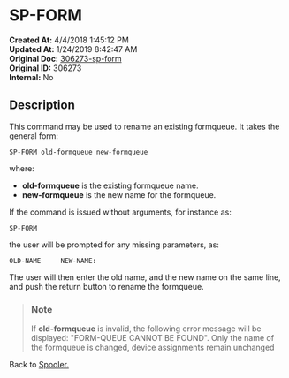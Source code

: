 # SP-FORM

**Created At:** 4/4/2018 1:45:12 PM  
**Updated At:** 1/24/2019 8:42:47 AM  
**Original Doc:** [306273-sp-form](https://docs.jbase.com/44205-spooler/306273-sp-form)  
**Original ID:** 306273  
**Internal:** No  

## Description

This command may be used to rename an existing formqueue. It takes the general form:

```
SP-FORM old-formqueue new-formqueue
```

where:

- **old-formqueue** is the existing formqueue name.
- **new-formqueue** is the new name for the formqueue.

If the command is issued without arguments, for instance as:

```
SP-FORM
```

the user will be prompted for any missing parameters, as:

```
OLD-NAME     NEW-NAME:
```

The user will then enter the old name, and the new name on the same line, and push the return button to rename the formqueue.

> ### Note
>
> If **old-formqueue** is invalid, the following error message will be displayed: "FORM-QUEUE CANNOT BE FOUND". Only the name of the formqueue is changed, device assignments remain unchanged

Back to [Spooler.](./../jbase-spooler)
